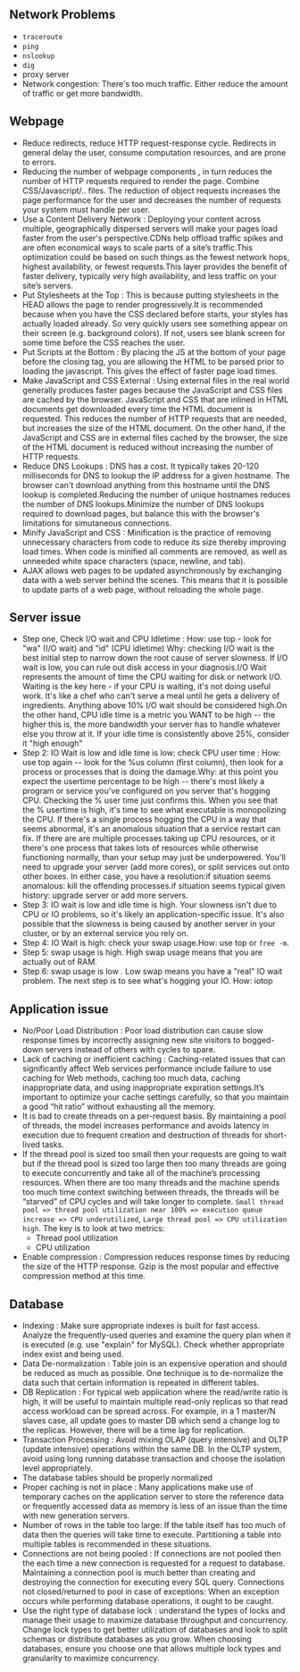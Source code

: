 ## Network Problems
* `traceroute`
* `ping`
* `nslookup`
* `dig`
* proxy server
* Network congestion: There's too much traffic. Either reduce the amount of traffic or get more bandwidth.


## Webpage
* Reduce redirects, reduce HTTP request-response cycle. Redirects in general delay the user, consume computation resources, and are prone to errors.
* Reducing the number of webpage components , in turn reduces the number of HTTP requests required to render the page. Combine CSS/Javascript/.. files. The reduction of object requests increases the page performance for the user and decreases the number of requests your system must handle per user.
* Use a Content Delivery Network : Deploying your content across multiple, geographically dispersed servers will make your pages load faster from the user's perspective.CDNs help offload traffic spikes and are often economical ways to scale parts of a site’s traffic.This optimization could be based on such things as the fewest network hops, highest availability, or fewest requests.This layer provides the benefit of faster delivery, typically very high availability, and less traffic on your site’s servers.
* Put Stylesheets at the Top : This is because putting stylesheets in the HEAD allows the page to render progressively.It is recommended because when you have the CSS declared before <body> starts, your styles has actually loaded already. So very quickly users see something appear on their screen (e.g. background colors). If not, users see blank screen for some time before the CSS reaches the user.
* Put Scripts at the Bottom : By placing the JS at the bottom of your page before the closing </body> tag, you are allowing the HTML to be parsed prior to loading the javascript. This gives the effect of faster page load times.
* Make JavaScript and CSS External : Using external files in the real world generally produces faster pages because the JavaScript and CSS files are cached by the browser. JavaScript and CSS that are inlined in HTML documents get downloaded every time the HTML document is requested. This reduces the number of HTTP requests that are needed, but increases the size of the HTML document. On the other hand, if the JavaScript and CSS are in external files cached by the browser, the size of the HTML document is reduced without increasing the number of HTTP requests.
* Reduce DNS Lookups : DNS has a cost. It typically takes 20-120 milliseconds for DNS to lookup the IP address for a given hostname. The browser can't download anything from this hostname until the DNS lookup is completed.Reducing the number of unique hostnames reduces the number of DNS lookups.Minimize the number of DNS lookups required to download pages, but balance this with the browser's limitations for simutaneous connections.
* Minify JavaScript and CSS : Minification is the practice of removing unnecessary characters from code to reduce its size thereby improving load times. When code is minified all comments are removed, as well as unneeded white space characters (space, newline, and tab). 
* AJAX allows web pages to be updated asynchronously by exchanging data with a web server behind the scenes. This means that it is possible to update parts of a web page, without reloading the whole page.



## Server issue
* Step one, Check I/O wait and CPU Idletime : How: use top - look for "wa" (I/O wait) and "id" (CPU idletime) Why: checking I/O wait is the best initial step to narrow down the root cause of server slowness. If I/O wait is low, you can rule out disk access in your diagnosis.I/O Wait represents the amount of time the CPU waiting for disk or network I/O. Waiting is the key here - if your CPU is waiting, it's not doing useful work. It's like a chef who can't serve a meal until he gets a delivery of ingredients. Anything above 10% I/O wait should be considered high.On the other hand, CPU idle time is a metric you WANT to be high -- the higher this is, the more bandwidth your server has to handle whatever else you throw at it. If your idle time is consistently above 25%, consider it "high enough"
* Step 2: IO Wait is low and idle time is low: check CPU user time : How: use top again -- look for the %us column (first column), then look for a process or processes that is doing the damage.Why: at this point you expect the usertime percentage to be high -- there's most likely a program or service you've configured on you server that's hogging CPU. Checking the % user time just confirms this. When you see that the % usertime is high, it's time to see what executable is monopolizing the CPU. If there's a single process hogging the CPU in a way that seems abnormal, it's an anomalous situation that a service restart can fix. If there are are multiple processes taking up CPU resources, or it there's one process that takes lots of resources while otherwise functioning normally, than your setup may just be underpowered. You'll need to upgrade your server (add more cores), or split services out onto other boxes. In either case, you have a resolution:if situation seems anomalous: kill the offending processes.if situation seems typical given history: upgrade server or add more servers.
* Step 3: IO wait is low and idle time is high. Your slowness isn't due to CPU or IO problems, so it's likely an application-specific issue. It's also possible that the slowness is being caused by another server in your cluster, or by an external service you rely on.
* Step 4: IO Wait is high: check your swap usage.How: use top or ```free -m```. 
* Step 5: swap usage is high. High swap usage means that you are actually out of RAM.
* Step 6: swap usage is low . Low swap means you have a "real" IO wait problem. The next step is to see what's hogging your IO. How: iotop
## Application issue
* No/Poor Load Distribution : Poor load distribution can cause slow response times by incorrectly assigning new site visitors to bogged-down servers instead of others with cycles to spare.
* Lack of caching or inefficient caching : Caching-related issues that can significantly affect Web services performance include failure to use caching for Web methods, caching too much data, caching inappropriate data, and using inappropriate expiration settings.It’s important to optimize your cache settings carefully, so that you maintain a good “hit ratio” without exhausting all the memory.
* It is bad to  create threads on a per-request basis. By maintaining a pool of threads, the model increases performance and avoids latency in execution due to frequent creation and destruction of threads for short-lived tasks.
* If the thread pool is sized too small then your requests are going to wait but if the thread pool is sized too large then too many threads are going to execute concurrently and take all of the machine’s processing resources. When there are too many threads and the machine spends too much time context switching between threads, the threads will be “starved” of CPU cycles and will take longer to complete. ```Small thread pool => thread pool utilization near 100% => execution queue increase => CPU underutilized```, ```Large thread pool => CPU utilization high```. The key is to look at two metrics: 
  * Thread pool utilization
  * CPU utilization
* Enable compression : Compression reduces response times by reducing the size of the HTTP response. Gzip is the most popular and effective compression method at this time.

## Database
* Indexing : Make sure appropriate indexes is built for fast access. Analyze the frequently-used queries and examine the query plan when it is executed (e.g. use "explain" for MySQL). Check whether appropriate index exist and being used.
* Data De-normalization : Table join is an expensive operation and should be reduced as much as possible. One technique is to de-normalize the data such that certain information is repeated in different tables.
* DB Replication : For typical web application where the read/write ratio is high, it will be useful to maintain multiple read-only replicas so that read access workload can be spread across. For example, in a 1 master/N slaves case, all update goes to master DB which send a change log to the replicas. However, there will be a time lag for replication.
* Transaction Processing : Avoid mixing OLAP (query intensive) and OLTP (update intensive) operations within the same DB. In the OLTP system, avoid using long running database transaction and choose the isolation level appropriately. 
* The database tables should be properly normalized
* Proper caching is not in place : Many applications make use of temporary caches on the application server to store the reference data or frequently accessed data as memory is less of an issue than the time with new generation servers.
* Number of rows in the table too large: If the table itself has too much of data then the queries will take time to execute. Partitioning a table into multiple tables is recommended in these situations.
* Connections are not being pooled : If connections are not pooled then the each time a new connection is requested for a request to database. Maintaining a connection pool is much better than creating and destroying the connection for executing every SQL query. Connections not closed/returned to pool in case of exceptions: When an exception occurs while performing database operations, it ought to be caught. 
* Use the right type of database lock : understand the types of locks and manage their usage to maximize database throughput and concurrency.  Change lock types to get better utilization of databases and look to split schemas or distribute databases as you grow. When choosing databases, ensure you choose one that allows multiple lock types and granularity to maximize concurrency.

